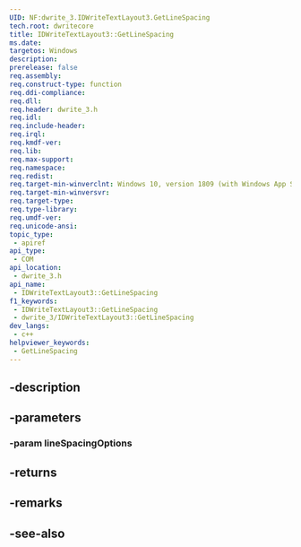```yaml
---
UID: NF:dwrite_3.IDWriteTextLayout3.GetLineSpacing
tech.root: dwritecore
title: IDWriteTextLayout3::GetLineSpacing
ms.date: 
targetos: Windows
description: 
prerelease: false
req.assembly: 
req.construct-type: function
req.ddi-compliance: 
req.dll: 
req.header: dwrite_3.h
req.idl: 
req.include-header: 
req.irql: 
req.kmdf-ver: 
req.lib: 
req.max-support: 
req.namespace: 
req.redist: 
req.target-min-winverclnt: Windows 10, version 1809 (with Windows App SDK 0.5 or later)
req.target-min-winversvr: 
req.target-type: 
req.type-library: 
req.umdf-ver: 
req.unicode-ansi: 
topic_type:
 - apiref
api_type:
 - COM
api_location:
 - dwrite_3.h
api_name:
 - IDWriteTextLayout3::GetLineSpacing
f1_keywords:
 - IDWriteTextLayout3::GetLineSpacing
 - dwrite_3/IDWriteTextLayout3::GetLineSpacing
dev_langs:
 - c++
helpviewer_keywords:
 - GetLineSpacing
---
```


## -description

## -parameters

### -param lineSpacingOptions

## -returns

## -remarks

## -see-also

